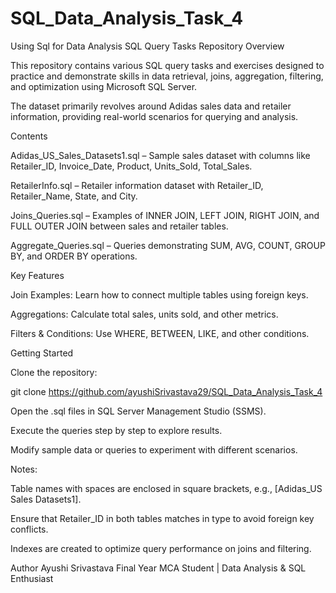 # SQL_Data_Analysis_Task_4
Using Sql for Data Analysis
SQL Query Tasks Repository
Overview

This repository contains various SQL query tasks and exercises designed to practice and demonstrate skills in data retrieval, joins, aggregation, filtering, and optimization using Microsoft SQL Server.

The dataset primarily revolves around Adidas sales data and retailer information, providing real-world scenarios for querying and analysis.

Contents

Adidas_US_Sales_Datasets1.sql – Sample sales dataset with columns like Retailer_ID, Invoice_Date, Product, Units_Sold, Total_Sales.

RetailerInfo.sql – Retailer information dataset with Retailer_ID, Retailer_Name, State, and City.

Joins_Queries.sql – Examples of INNER JOIN, LEFT JOIN, RIGHT JOIN, and FULL OUTER JOIN between sales and retailer tables.

Aggregate_Queries.sql – Queries demonstrating SUM, AVG, COUNT, GROUP BY, and ORDER BY operations.

Key Features

Join Examples: Learn how to connect multiple tables using foreign keys.

Aggregations: Calculate total sales, units sold, and other metrics.

Filters & Conditions: Use WHERE, BETWEEN, LIKE, and other conditions.

Getting Started

Clone the repository:

git clone https://github.com/ayushiSrivastava29/SQL_Data_Analysis_Task_4


Open the .sql files in SQL Server Management Studio (SSMS).

Execute the queries step by step to explore results.

Modify sample data or queries to experiment with different scenarios.

Notes:

Table names with spaces are enclosed in square brackets, e.g., [Adidas_US Sales Datasets1].

Ensure that Retailer_ID in both tables matches in type to avoid foreign key conflicts.

Indexes are created to optimize query performance on joins and filtering.

Author
Ayushi Srivastava
Final Year MCA Student | Data Analysis & SQL Enthusiast

